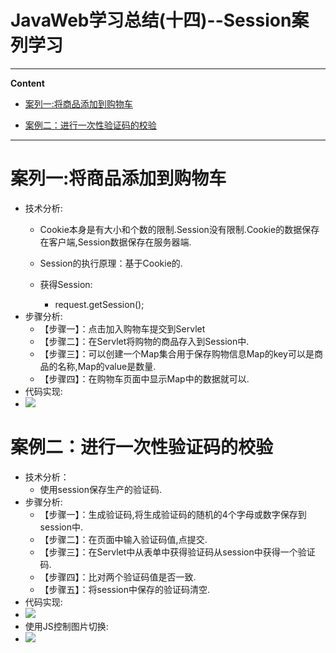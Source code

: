 # JavaWeb学习总结(十四)--Session案列学习
----
**Content**

-	[案列一:将商品添加到购物车](#案列一:将商品添加到购物车)

-	[案例二：进行一次性验证码的校验](#案例二：进行一次性验证码的校验)

----

# 案列一:将商品添加到购物车
-	技术分析:
	-	Cookie本身是有大小和个数的限制.Session没有限制.Cookie的数据保存在客户端,Session数据保存在服务器端.
	-	Session的执行原理：基于Cookie的.

	-	获得Session:
	    -	request.getSession();
-	步骤分析:
	-	【步骤一】：点击加入购物车提交到Servlet
	-	【步骤二】：在Servlet将购物的商品存入到Session中.
	-	【步骤三】：可以创建一个Map集合用于保存购物信息Map的key可以是商品的名称,Map的value是数量.
	-	【步骤四】：在购物车页面中显示Map中的数据就可以.
-	代码实现:
-	![](http://i.imgur.com/dMkOEXM.png)
# 案例二：进行一次性验证码的校验
-	技术分析：
	-	使用session保存生产的验证码.
-	步骤分析:
	-	【步骤一】：生成验证码,将生成验证码的随机的4个字母或数字保存到session中.
	-	【步骤二】：在页面中输入验证码值,点提交.
	-	【步骤三】：在Servlet中从表单中获得验证码从session中获得一个验证码.
	-	【步骤四】：比对两个验证码值是否一致.
	-	【步骤五】：将session中保存的验证码清空.
-	代码实现:
-	![](http://i.imgur.com/u7eJK9h.png)
-	使用JS控制图片切换:
-	![](http://i.imgur.com/qysPzFa.png)